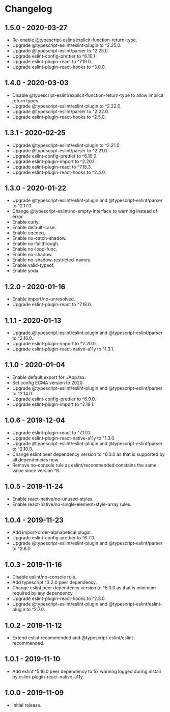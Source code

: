 # Changelog

## 1.5.0 - 2020-03-27

- Re-enable @typescript-eslint/explicit-function-return-type.
- Upgrade @typescript-eslint/eslint-plugin to ^2.25.0.
- Upgrade @typescript-eslint/parser to ^2.25.0.
- Upgrade eslint-config-prettier to ^6.10.1
- Upgrade eslint-plugin-react to ^7.19.0.
- Upgrade eslint-plugin-react-hooks to ^3.0.0.

## 1.4.0 - 2020-03-03

- Disable @typescript-eslint/explicit-function-return-type to allow implicit return types.
- Upgrade @typescript-eslint/eslint-plugin to ^2.22.0.
- Upgrade @typescript-eslint/parser to ^2.22.0.
- Upgrade eslint-plugin-react-hooks to ^2.5.0.

## 1.3.1 - 2020-02-25

- Upgrade @typescript-eslint/eslint-plugin to ^2.21.0.
- Upgrade @typescript-eslint/parser to ^2.21.0.
- Upgrade eslint-config-prettier to ^6.10.0.
- Upgrade eslint-plugin-import to ^2.20.1.
- Upgrade eslint-plugin-react to ^7.18.3.
- Upgrade eslint-plugin-react-hooks to ^2.4.0.

## 1.3.0 - 2020-01-22

- Upgrade @typescript-eslint/eslint-plugin and @typescript-eslint/parser to ^2.17.0.
- Change @typescript-eslint/no-empty-interface to warning instead of error.
- Enable curly.
- Enable default-case.
- Enable eqeqeq.
- Enable no-catch-shadow.
- Enable no-fallthrough.
- Enable no-loop-func.
- Enable no-shadow.
- Enable no-shadow-restricted-names.
- Enable valid-typeof.
- Enable yoda.

## 1.2.0 - 2020-01-16

- Enable import/no-unresolved.
- Upgrade eslint-plugin-react to ^7.18.0.

## 1.1.1 - 2020-01-13

- Upgrade @typescript-eslint/eslint-plugin and @typescript-eslint/parser to ^2.16.0.
- Upgrade eslint-plugin-import to ^2.20.0.
- Upgrade eslint-plugin-react-native-a11y to ^1.3.1.

## 1.1.0 - 2020-01-04

- Enable default export for ./App.tsx.
- Set config ECMA version to 2020.
- Upgrade @typescript-eslint/eslint-plugin and @typescript-eslint/parser to ^2.14.0.
- Upgrade eslint-config-prettier to ^6.9.0.
- Upgrade eslint-plugin-import to ^2.19.1.

## 1.0.6 - 2019-12-04

- Upgrade eslint-plugin-react to ^7.17.0.
- Upgrade eslint-plugin-react-native-a11y to ^1.3.0.
- Upgrade @typescript-eslint/eslint-plugin and @typescript-eslint/parser to ^2.10.0.
- Change eslint peer dependency version to ^6.0.0 as that is supported by all dependencies now.
- Remove no-console rule as eslint/recommended constains the same value since version ^6.

## 1.0.5 - 2019-11-24

- Enable react-native/no-unused-styles.
- Enable react-native/no-single-element-style-array rules.

## 1.0.4 - 2019-11-23

- Add import-order-alphabetical plugin.
- Upgrade eslint-config-prettier to ^6.7.0.
- Upgrade @typescript-eslint/eslint-plugin and @typescript-eslint/parser to ^2.8.0.

## 1.0.3 - 2019-11-16

- Disable eslint/no-console rule.
- Add typescript ^3.2.0 peer dependency.
- Change eslint peer dependency version to ^5.0.0 as that is minimum required by any dependency.
- Upgrade eslint-plugin-react-hooks to ^2.3.0.
- Upgrade @typescript-eslint/eslint-plugin and @typescript-eslint/eslint-plugin to ^2.7.0.

## 1.0.2 - 2019-11-12

- Extend eslint:recommended and @typescript-eslint/eslint-recommended.

## 1.0.1 - 2019-11-10

- Add eslint ^5.16.0 peer dependency to fix warning logged during install by eslint-plugin-react-native-a11y.

## 1.0.0 - 2019-11-09

- Initial release.
